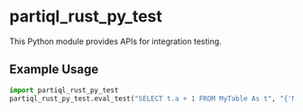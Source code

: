 # partiql_rust_py_test
This Python module provides APIs for integration testing.

## Example Usage

```python
import partiql_rust_py_test
partiql_rust_py_test.eval_test("SELECT t.a + 1 FROM MyTable As t", "{'MyTable': {'a': 1}}")
```
